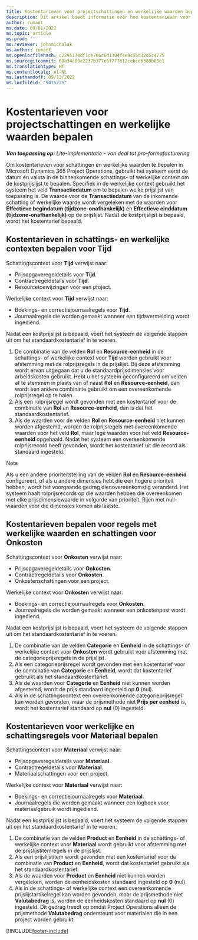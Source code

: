 ```yaml
---
title: Kostentarieven voor projectschattingen en werkelijke waarden bepalen
description: Dit artikel biedt informatie over hoe kostentarieven voor projectschattingen en werkelijke projectwaarden worden bepaald.
author: rumant
ms.date: 09/01/2022
ms.topic: article
ms.prod: ''
ms.reviewer: johnmichalak
ms.author: rumant
ms.openlocfilehash: c2295174df1ce766c6d1304f4e9c55d32d5c4775
ms.sourcegitcommit: 60a34a00e2237b377c6f777612cebcd6380b05e1
ms.translationtype: HT
ms.contentlocale: nl-NL
ms.lasthandoff: 09/13/2022
ms.locfileid: "9475225"
---
```

# <a name="determine-cost-rates-for-project-estimates-and-actuals"></a>Kostentarieven voor projectschattingen en werkelijke waarden bepalen

_**Van toepassing op:** Lite-implementatie - van deal tot pro-formafacturering_

Om kostentarieven voor schattingen en werkelijke waarden te bepalen in Microsoft Dynamics 365 Project Operations, gebruikt het systeem eerst de datum en valuta in de binnenkomende schattings- of werkelijke context om de kostprijslijst te bepalen. Specifiek in de werkelijke context gebruikt het systeem het veld **Transactiedatum** om te bepalen welke prijslijst van toepassing is. De waarde voor de **Transactiedatum** van de inkomende schatting of werkelijke waarde wordt vergeleken met de waarden voor **Effectieve begindatum (tijdzone-onafhankelijk)** en **Effectieve einddatum (tijdzone-onafhankelijk)** op de prijslijst. Nadat de kostprijslijst is bepaald, wordt het kostentarief bepaald. 

## <a name="determining-cost-rates-in-estimate-and-actual-contexts-for-time"></a>Kostentarieven in schattings- en werkelijke contexten bepalen voor Tijd

Schattingscontext voor **Tijd** verwijst naar:

- Prijsopgaveregeldetails voor **Tijd**.
- Contractregeldetails voor **Tijd**.
- Resourcetoewijzingen voor een project.

Werkelijke context voor **Tijd** verwijst naar:

- Boekings- en correctiejournaalregels voor **Tijd**.
- Journaalregels die worden gemaakt wanneer een tijdsvermelding wordt ingediend.

Nadat een kostprijslijst is bepaald, voert het systeem de volgende stappen uit om het standaardkostentarief in te voeren.

1. De combinatie van de velden **Rol** en **Resource-eenheid** in de schattings- of werkelijke context voor **Tijd** worden gebruikt voor afstemming met de rolprijsregels in de prijslijst. Bij deze afstemming wordt ervan uitgegaan dat u de standaardprijsdimensies voor arbeidskosten gebruikt. Hebt u het systeem geconfigureerd om velden af te stemmen in plaats van of naast **Rol** en **Resource-eenheid**, dan wordt een andere combinatie gebruikt om een overeenkomende rolprijsregel op te halen.
1. Als een rolprijsregel wordt gevonden met een kostentarief voor de combinatie van **Rol** en **Resource-eenheid**, dan is dat het standaardkostentarief.
1. Als de waarden voor de velden **Rol** en **Resource-eenheid** niet kunnen worden afgestemd, worden de rolprijsregels met overeenkomende waarden voor het veld **Rol**, maar lege waarden voor het veld **Resource-eenheid** opgehaald. Nadat het systeem een overeenkomende rolprijsrecord heeft gevonden, wordt het kostentarief uit die record als standaard ingesteld.

> [!NOTE]
> Als u een andere prioriteitstelling van de velden **Rol** en **Resource-eenheid** configureert, of als u andere dimensies hebt die een hogere prioriteit hebben, wordt het voorgaande gedrag dienovereenkomstig veranderd. Het systeem haalt rolprijsrecords op die waarden hebben die overeenkomen met elke prijsdimensiewaarde in volgorde van prioriteit. Rijen met null-waarden voor die dimensies komen als laatste.

## <a name="determining-cost-rates-on-actual-and-estimate-lines-for-expense"></a>Kostentarieven bepalen voor regels met werkelijke waarden en schattingen voor Onkosten

Schattingscontext voor **Onkosten** verwijst naar:

- Prijsopgaveregeldetails voor **Onkosten**.
- Contractregeldetails voor **Onkosten**.
- Onkostenschattingen voor een project.

Werkelijke context voor **Onkosten** verwijst naar:

- Boekings- en correctiejournaalregels voor **Onkosten**.
- Journaalregels die worden gemaakt wanneer een onkostenpost wordt ingediend.

Nadat een kostprijslijst is bepaald, voert het systeem de volgende stappen uit om het standaardkostentarief in te voeren.

1. De combinatie van de velden **Categorie** en **Eenheid** in de schattings- of werkelijke context voor **Onkosten** wordt gebruikt voor afstemming met de categorieprijsregels in de prijslijst.
1. Als een categorieprijsregel wordt gevonden met een kostentarief voor de combinatie van **Categorie** en **Eenheid**, wordt dat kostentarief gebruikt als het standaardkostentarief.
1. Als de waarden voor **Categorie** en **Eenheid** niet kunnen worden afgestemd, wordt de prijs standaard ingesteld op **0** (nul).
1. Als in de schattingscontext een overeenkomende categorieprijsregel kan worden gevonden, maar de prijsmethode niet **Prijs per eenheid** is, wordt het kostentarief standaard op **nul** (0) ingesteld.

## <a name="determining-cost-rates-on-actual-and-estimate-lines-for-material"></a>Kostentarieven voor werkelijke en schattingsregels voor Materiaal bepalen

Schattingscontext voor **Materiaal** verwijst naar:

- Prijsopgaveregeldetails voor **Materiaal**.
- Contractregeldetails voor **Materiaal**.
- Materiaalschattingen voor een project.

Werkelijke context voor **Materiaal** verwijst naar:

- Boekings- en correctiejournaalregels voor **Materiaal**.
- Journaalregels die worden gemaakt wanneer een logboek voor materiaalgebruik wordt ingediend.

Nadat een kostprijslijst is bepaald, voert het systeem de volgende stappen uit om het standaardkostentarief in te voeren.

1. De combinatie van de velden **Product** en **Eenheid** in de schattings- of werkelijke context voor **Materiaal** wordt gebruikt voor afstemming met de prijslijstitemregels in de prijslijst.
1. Als een prijslijstitem wordt gevonden met een kostentarief voor de combinatie van **Product** en **Eenheid**, wordt dat kostentarief gebruikt als het standaardkostentarief.
1. Als de waarden voor **Product** en **Eenheid** niet kunnen worden vergeleken, worden de eenheidskosten standaard ingesteld op **0** (nul).
1. Als in de schattings- of werkelijke context een overeenkomende prijslijstartikelregel kan worden gevonden, maar de prijsmethode niet **Valutabedrag** is, worden de eenheidskosten standaard op **nul** (0) ingesteld. Dit gedrag treedt op omdat Project Operations alleen de prijsmethode **Valutabedrag** ondersteunt voor materialen die in een project worden gebruikt.

[!INCLUDE[footer-include](../../includes/footer-banner.md)]
